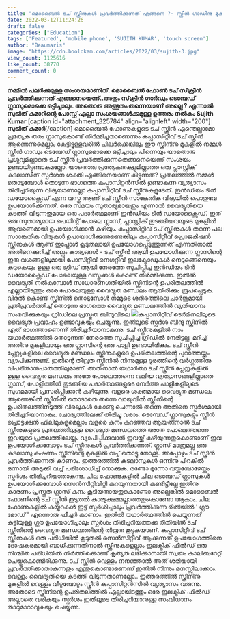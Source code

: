 ```yaml
---
title: "മൊബൈൽ ടച് സ്ക്രീനുകൾ പ്രവർത്തിക്കുന്നത് എങ്ങനെ ?- സ്ക്രീൻ ഗാഡിനു മുകളിലൂടെയും"
date: 2022-03-12T11:24:26
draft: false
categories: ["Education"]
tags: ['Featured', 'mobile phone', 'SUJITH KUMAR', 'touch screen']
author: "Beaumaris"
image: "https://cdn.boolokam.com/articles/2022/03/sujith-3.jpg"
view_count: 1125616
like_count: 38770
comment_count: 0
---
```


**നമ്മിൽ പലർക്കുമുള്ള സംശയമാണിത്. മൊബൈൽ ഫോൺ ടച് സ്‌ക്രീൻ പ്രവർത്തിക്കുന്നത് എങ്ങനെയെന്ന്..അതും സ്‌ക്രീൻ ഗാർഡും ടെമ്പേഡ് ഗ്ലാസുമൊക്കെ ഒട്ടിച്ചാലും. അതൊരു അത്ഭുതം തന്നെയാണ് അല്ലെ ? എന്നാൽ സുജിത് കുമാറിന്റെ പോസ്റ്റ് എല്ലാ സംശയങ്ങൾക്കുമുള്ള ഉത്തരം നൽകും** **Sujith Kumar** [caption id="attachment_325784" align="alignleft" width="200"] **സുജിത് കുമാർ**[/caption] മൊബൈൽ ഫോണുകളുടെ ടച് സ്ക്രീൻ എന്തെല്ലാമോ പ്രത്യേക തരം ഗ്ലാസുകൊണ്ട് നിർമ്മിച്ചതാണെന്നും കപ്പാസിറ്റീവ് ടച് സ്ക്രീൻ ആണെന്നുമെല്ലാം കേട്ടിട്ടൂള്ളവരിൽ ചിലർക്കെങ്കിലും ഈ സ്ക്രീനിനു മുകളിൽ നമ്മൾ സ്ക്രീൻ ഗാഡും ടെമ്പേഡ് ഗ്ലാസുമൊക്കെ ഒട്ടിച്ചാലും പിന്നെയും യാതൊരു പ്രശ്നവുമില്ലാതെ ടച് സ്ക്രീൻ പ്രവർത്തിക്കുന്നതെങ്ങനെയെന്ന് സംശയം ഉണ്ടായിട്ടുണ്ടാകുമല്ലോ. യാതൊരു പ്രത്യേകതകളുമില്ലാത്ത ഒരു പ്ലാസ്റ്റിക് കടലാസിന് സ്പർശന ശക്തി എങ്ങിനെയാണ്‌ കിട്ടുന്നത്? പ്രതലത്തിൽ നമ്മൾ തൊടുമ്പോൾ തൊടുന്ന ഭാഗത്തെ കപ്പാസിറ്റൻസിൽ ഉണ്ടാകുന്ന വ്യത്യാസം തിരിച്ചറിയുന്ന വിദ്യയാണല്ലോ കപ്പാസിറ്റീവ് ടച് സ്ക്രീനുകളുടേത്. ഇൻഡിയം ടിൻ ഡയോക്സൈഡ് എന്ന വസ്തു ആണ്‌ ടച് സ്ക്രീൻ സാങ്കേതിക വിദ്യയിൽ പൊതുവേ ഉപയോഗിക്കുന്നത്. ഒരേ സമയം സുതാര്യമായതും എന്നാൽ വൈദ്യുതിയെ കടത്തി വിടുന്നതുമായ ഒരു പദാർത്ഥമാണ്‌ ഇൻഡിയം ടിൻ ഡയോക്സൈഡ്. ഇത് ഒരു സുതാര്യമായ പെയിന്റ് പോലെ ഗ്ലാസ്, പ്ലാസ്റ്റിക് തുടങ്ങിയവയുടെ മുകളിൽ ആവരണമായി ഉപയോഗിക്കാൻ കഴിയും. കപ്പാസിറ്റീവ് ടച് സ്ക്രീനുകൾ തന്നെ പല സാങ്കേതിക വിദ്യകൾ ഉപയോഗിക്കുന്നുണ്ടെങ്കിലും കപ്പാസിറ്റീവ് പ്രൊജൿഷൻ സ്ക്രീനുകൾ ആണ്‌ ഇപ്പോൾ കൂടുതലായി ഉപയോഗപ്പെടുത്തുന്നത് എന്നതിനാൽ അതിനെക്കുറിച്ച് അല്പം കാര്യങ്ങൾ - ടച് സ്ക്രീൻ ആയി ഉപയോഗിക്കുന്ന ഗ്ലാസിന്റെ ഇരു വശങ്ങളിലുമായി പോസിറ്റീവ് നെഗറ്റീവ് ഇലക്ട്രോഡുകൾ നെടുങ്ങെനെയും കുറുകെയും ഉള്ള ഒരു ഗ്രിഡ് ആയി നേരത്തേ സൂചിപ്പിച്ച ഇൻഡിയം ടിൻ ഡയോക്സൈഡ് പോലെയുള്ള വസ്തുക്കൾ കൊണ്ട് നിർമ്മിക്കുന്നു. ഇതിൽ വൈദ്യുതി നൽകുമ്പോൾ സാധാരണഗതിയിൽ സ്ക്രീനിന്റെ ഉപരിതലത്തിൽ എല്ലായിടത്തും ഒരേ പോലെയുള്ള വൈദ്യുത മണ്ഡലം ആയിരിക്കും രൂപപ്പെടുക. വിരൽ കൊണ്ട് സ്ക്രീനിൽ തൊടുമ്പോൾ നമ്മൂടെ ശരീരത്തിലെ ചാർജുമായി പ്രതിപ്രവർത്തിച്ച് തൊടുന്ന ഭാഗത്തെ വൈദ്യുത മണ്ഡലത്തിൽ വ്യതിയാനം സംഭവിക്കുകയും ഗ്രിഡിലെ പ്രസ്തുത ബിന്ദുവിലെ ![](https://cdn.boolokam.com/articles/2022/03/grgrgr.jpg)കപ്പാസിറ്റീവ് ടെർമിനലിലൂടെ വൈദ്യുത പ്രവാഹം ഉണ്ടാവുകയും ചെയ്യുന്നു. ഇതിലൂടെ സ്പർശ ബിന്ദു സ്ക്രിനിൽ ഏത് ഭാഗത്താണെന്ന് തിരിച്ചറീയാനാകുന്നു. ടച് സ്ക്രീനുകളിൽ നാം യഥാർത്ഥത്തിൽ തൊടുന്നത് നേരത്തെ സൂചിപ്പിച്ച ഗ്രിഡിൽ നേരിട്ടല്ല. മറിച്ച് അതിനു മുകളിലായും ഒരു ഗ്ലാസിന്റെ ഒരു പാളി ഉണ്ടായിരിക്കും. ടച് സ്ക്രീൻ പ്ലേറ്റുകളിലെ വൈദ്യുത മണ്ഡലം സ്ക്രീനുകളുടെ ഉപരിതലത്തിന്റെ പുറത്തേയ്ക്കും വ്യാപിക്കുന്നുണ്ട്. ഇതിന്റെ തീവ്രത സ്ക്രീനിൽ നിന്നുമുള്ള ദൂരത്തിന്റെ വർഗ്ഗത്തിനു വിപരീതാനുപാതത്തിലുമാണ്‌. അതിനാൽ യഥാർത്ഥ ടച് സ്ക്രീൻ പ്ലേറ്റുകളിൽ ഉള്ള വൈദ്യുത മണ്ഡലം അതേ പോലെത്തന്നെ വലിയ വ്യത്യാസങ്ങളില്ലാതെ ഗ്ലാസ്, പോളിത്തീൻ തുടങ്ങിയ പദാർത്ഥങ്ങളുടെ നേർത്ത പാളികളിലൂടെ സുഗമമായി പ്രസരിപ്പിക്കാൻ കഴിയുന്നു. വളരെ ശക്തമായ വൈദ്യുത മണ്ഡലം ആണെങ്കിൽ സ്ക്രീനിൽ തൊടാതെ തന്നെ വായുവിൽ സ്ക്രീനിന്റെ ഉപരിതലത്തിനടുത്ത് വിരലുകൾ കോണ്ടു ചെന്നാൽ തന്നെ അതിനെ സ്പർശമായി തിരിച്ചറിയാനാകും. ചോദ്യത്തിലേക്ക് തിരിച്ചു വരാം. ടെമ്പേഡ് ഗ്ലാസുകളും സ്ക്രീൻ പ്രൊട്ടക്ഷൻ ഫിലിമുകളുമെല്ലാം വളരെ കനം കുറഞ്ഞവ ആയതിനാൽ ടച് സ്ക്രീനുകളുടെ പ്രതലത്തിലുള്ള വൈദ്യുത മണ്ഡലത്തെ അതേ പോലെത്തന്നെ ഇവയുടെ പ്രതലത്തിലേയ്ക്കും വ്യാപിപ്പിക്കുവാൻ ഇവയ്ക്ക് കഴിയുന്നതുകൊണ്ടാണ്‌ ഇവ ഉപയോഗിക്കുമ്പോഴും ടച് സ്ക്രീനുകൾ പ്രവർത്തിക്കുന്നത്. ഗ്ലാസ് മാത്രമല്ല ഒരു കടലാസു കഷണം സ്ക്രീനിന്റെ മുകളിൽ വച്ച് തൊട്ടു നോക്കൂ. അപ്പോഴും ടച് സ്ക്രീൻ പ്രവർത്തിക്കുന്നത് കാണാം. ഇത്തരത്തിൽ കടലാസുകൾ ഒന്നിനു പിറകിൽ ഒന്നായി അടുക്കി വച്ച് പരിശോധിച്ച് നോക്കുക. രണ്ടോ മൂന്നോ‌ വയ്ക്കുമ്പോഴേയ്ക്കും സ്പർശം തിരിച്ചറീയാതാകുന്നു. ചില ഫോണുകളിൽ ചില ടെമ്പേഡ് ഗ്ലാസുകൾ ഉപയോഗിക്കുമ്പോൾ സെൻസിറ്റിവിറ്റി കുറയുന്നതായി കണ്ടിട്ടീല്ലേ ഇതിനു കാരണം പ്രസ്തുത ഗ്ലാസ് കനം കൂടിയതായതുകൊണ്ടോ അല്ലെങ്കിൽ മൊബൈൽ ഫോണിന്റെ ടച് സ്ക്രീൻ കൂടുതൽ കാര്യക്ഷമമല്ലാത്തതുകൊണ്ടോ ആകാം. ചില ഫോണുകളിൽ കയ്യുറകൾ ഇട്ട് സ്പർശിച്ചാലും പ്രവർത്തിക്കുന്ന രീതിയിൽ ' ഗ്ലൗ മോഡ് ' എന്നൊരു ഫീച്ചർ കാണാം. ഇതിൽ യഥാർത്ഥത്തിൽ ചെയ്യുന്നത് കട്ടിയുള്ള ഗ്ലൗ ഉപയോഗിച്ചാലും സ്പർശം തിരിച്ചറിയത്തക്ക രീതിയിൽ ടച് സ്ക്രീനിന്റെ വൈദ്യുത മണ്ഡലത്തിന്റെ തിവ്രത കൂട്ടുകയാണ്‌. കപ്പാസിറ്റീവ് ടച് സ്ക്രീനുകൾ ഒരു പരിധിയിൽ കൂടുതൽ സെൻസിറ്റീവ് ആക്കുന്നത് ഉപയോഗത്തിനെ ദോഷകരമായി ബാധിക്കുന്നതിനാൽ സ്ക്രീനുകളെല്ലാം ഇലക്ട്രിക് ഫീൽഡ് ഒരു നിശ്ചിത പരിധിയിൽ നിർത്തിക്കൊണ്ട് കൃത്യത ലഭിക്കാനായി സ്വയം കാലിബറേറ്റ് ചെയ്തുകൊണ്ടിരിക്കുന്നു. ടച് സ്ക്രീൻ വെള്ളം നനഞ്ഞാൽ അത് ശരിയായി പ്രവർത്തിക്കാതാകുന്നതും എന്തുകൊണ്ടാണെന്ന് ഇതിൽ നിന്നും മനസ്സിലാക്കാം. വെള്ളം വൈദ്യുതിയെ കടത്തി വിടുന്നതാണല്ലോ.. ഇത്തരത്തിൽ സ്ക്രീനിനു മുകളിൽ വെള്ളം വീഴുമ്പോഴും സ്ക്രീൻ കപ്പാസിറ്റൻസിൽ വ്യത്യാസം വരുന്നു. അതോടെ സ്ക്രീനിന്റെ ഉപരിതലത്തിൽ എല്ലായിടത്തും ഒരേ ഇലക്ട്രിക് ഫീൽഡ് അല്ലാതെ വരികയും സ്പർശം ഇതിലൂടെ തിരിച്ചറിയാനുള്ള സംവിധാനം താറുമാറാവുകയും ചെയ്യുന്നു.
